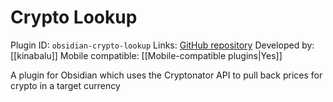 # Crypto Lookup

Plugin ID: `obsidian-crypto-lookup`
Links: [GitHub repository](https://github.com/kinabalu/obsidian-crypto-lookup)
Developed by: [[kinabalu]]
Mobile compatible: [[Mobile-compatible plugins|Yes]]

A plugin for Obsidian which uses the Cryptonator API to pull back prices for crypto in a target currency
